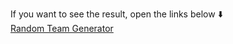 If you want to see the result, open the links below :arrow_down: <br/>
[Random Team Generator](https://team-app-angular.netlify.app/)